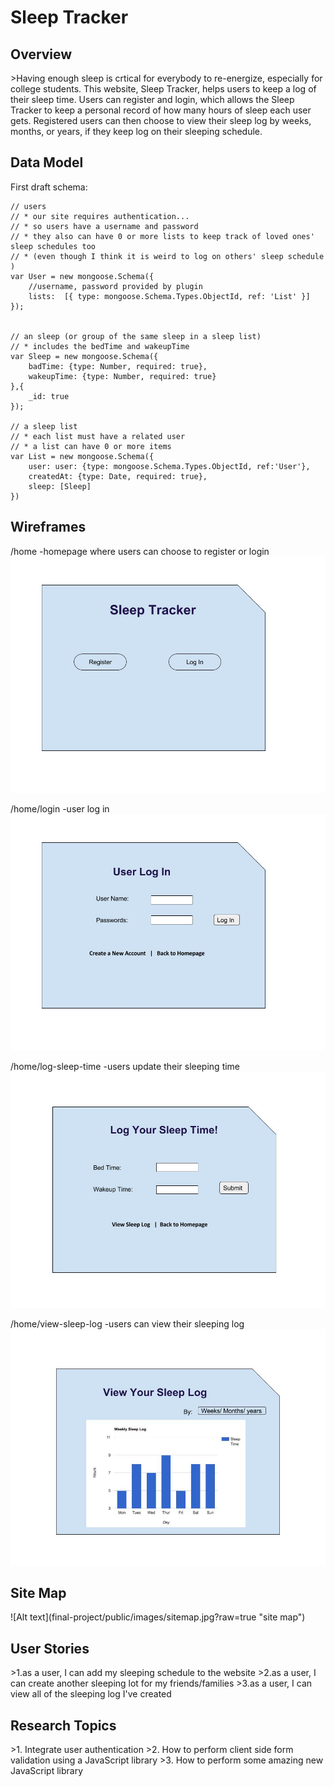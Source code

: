<h1> Sleep Tracker</h1>

<h2>Overview</h2>
>Having enough sleep is crtical for everybody to re-energize, especially for college students. This website, Sleep Tracker, helps users to keep a log of their sleep time. Users can register and login, which allows the Sleep Tracker to keep a personal record of how many hours of sleep each user gets. Registered users can then choose to view their sleep log by weeks, months, or years, if they keep log on their sleeping schedule. 

<h2>Data Model</h2>

  First draft schema:
  
    // users
    // * our site requires authentication...
    // * so users have a username and password
    // * they also can have 0 or more lists to keep track of loved ones' sleep schedules too
    // * (even though I think it is weird to log on others' sleep schedule )
    var User = new mongoose.Schema({
        //username, password provided by plugin
        lists:  [{ type: mongoose.Schema.Types.ObjectId, ref: 'List' }]
    });
  
  
    // an sleep (or group of the same sleep in a sleep list)
    // * includes the bedTime and wakeupTime 
    var Sleep = new mongoose.Schema({
        badTime: {type: Number, required: true},
        wakeupTime: {type: Number, required: true}
    },{
        _id: true    
    });
    
    // a sleep list
    // * each list must have a related user
    // * a list can have 0 or more items
    var List = new mongoose.Schema({
        user: user: {type: mongoose.Schema.Types.ObjectId, ref:'User'},
        createdAt: {type: Date, required: true},
        sleep: [Sleep]
    })
    
<h2>Wireframes</h2>

/home   -homepage where users can choose to register or login
![Alt text](final-project/public/images/image1.jpg?raw=true "homepage")

/home/login   -user log in
![Alt text](final-project/public/images/image2.jpg?raw=true "log in")

/home/log-sleep-time   -users update their sleeping time
![Alt text](final-project/public/images/image3.jpg?raw=true "log sleep time")

/home/view-sleep-log   -users can view their sleeping log
![Alt text](final-project/public/images/image4.jpg?raw=true "view log")


<h2>Site Map </h2>
![Alt text](final-project/public/images/sitemap.jpg?raw=true "site map")


<h2>User Stories</h2>
>1.as a user, I can add my sleeping schedule to the website
>2.as a user, I can create another sleeping lot for my friends/families
>3.as a user, I can view all of the sleeping log I've created


<h2>Research Topics</h2>
>1. Integrate user authentication
>2. How to perform client side form validation using a JavaScript library
>3. How to perform some amazing new JavaScript library


